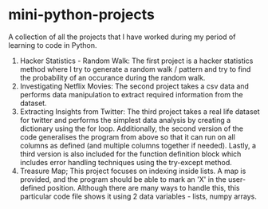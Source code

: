 # mini-python-projects
A collection of all the projects that I have worked during my period of learning to code in Python. 

1. Hacker Statistics - Random Walk:
   The first project is a hacker statistics method where I try to generate a random walk / pattern and try to find the probability of an occurance during the random walk.
2. Investigating Netflix Movies:
   The second project takes a csv data and performs data manipulation to extract required information from the dataset.
3. Extracting Insights from Twitter:
   The third project takes a real life dataset for twitter and performs the simplest data analysis by creating a dictionary using the for loop. Additionally, the second version of the code generalises the program 
   from above so that it can run on all columns as defined (and multiple columns together if needed). Lastly, a third version is also included for the function definition block which includes error handling 
   techniques using the try-except method. 
4. Treasure Map;
   This project focuses on indexing inside lists. A map is provided, and the program should be able to mark an 'X' in the user-defined position. Although there are many ways to handle this, this particular code 
   file shows it using 2 data variables - lists, numpy arrays.
